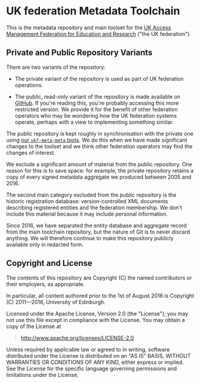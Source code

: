 # UK federation Metadata Toolchain

This is the metadata repository and main toolset for the [UK Access Management Federation for Education and Research](http://ukfederation.org.uk) ("the UK federation").

## Private and Public Repository Variants

There are two variants of the repository:

* The private variant of the repository is used as part of UK federation operations.

* The public, read-only variant of the repository is made available on [GitHub](https://github.com/ukf/ukf-meta). If you're reading this, you're probably accessing this more restricted version. We provide it for the benefit of other federation operators who may be wondering how the UK federation systems operate, perhaps with a view to implementing something similar.

The public repository is kept roughly in synchronisation with the private one using [our `ukf-meta-meta` tools](https://github.com/ukf/ukf-meta-meta). We do this when we have made significant changes to the toolset and we think other federation operators may find the changes of interest.

We exclude a significant amount of material from the public repository. One reason for this is to save space: for example, the private repository retains a copy of every signed metadata aggregate we produced between 2005 and 2016.

The second main category excluded from the public repository is the historic registration database: version-controlled XML documents describing registered entities and the federation membership. We don't include this material because it may include personal information.

Since 2016, we have separated the entity database and aggregate record from the main toolchain repository, but the nature of Git is to never discard anything. We will therefore continue to make this repository publicly available only in redacted form.

## Copyright and License

The contents of this repository are Copyright (C) the named contributors or their
employers, as appropriate.

In particular, all content authored prior to the 1st of August 2016 is
Copyright (C) 2011&mdash;2016, University of Edinburgh.

Licensed under the Apache License, Version 2.0 (the "License");
you may not use this file except in compliance with the License.
You may obtain a copy of the License at

> <http://www.apache.org/licenses/LICENSE-2.0>

Unless required by applicable law or agreed to in writing, software
distributed under the License is distributed on an "AS IS" BASIS,
WITHOUT WARRANTIES OR CONDITIONS OF ANY KIND, either express or implied.
See the License for the specific language governing permissions and
limitations under the License.
